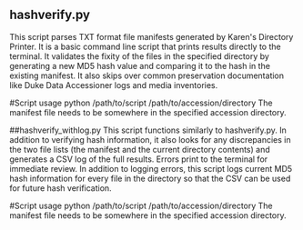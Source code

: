 ## hashverify.py
This script parses TXT format file manifests generated by Karen's Directory Printer. It is a basic command line script that prints results directly to the terminal. 
It validates the fixity of the files in the specified directory by generating a new MD5 hash value and comparing it to the hash in the existing manifest.
It also skips over common preservation documentation like Duke Data Accessioner logs and media inventories. 

#Script usage
python /path/to/script /path/to/accession/directory
The manifest file needs to be somewhere in the specified accession directory.

##hashverify_withlog.py
This script functions similarly to hashverify.py. In addition to verifying hash information, it also looks for any discrepancies in the two file lists (the manifest and the current directory contents) and generates a CSV log of the full results. Errors print to the terminal for immediate review.
In addition to logging errors, this script logs current MD5 hash information for every file in the directory so that the CSV can be used for future hash verification.

#Script usage
python /path/to/script /path/to/accession/directory
The manifest file needs to be somewhere in the specified accession directory.
